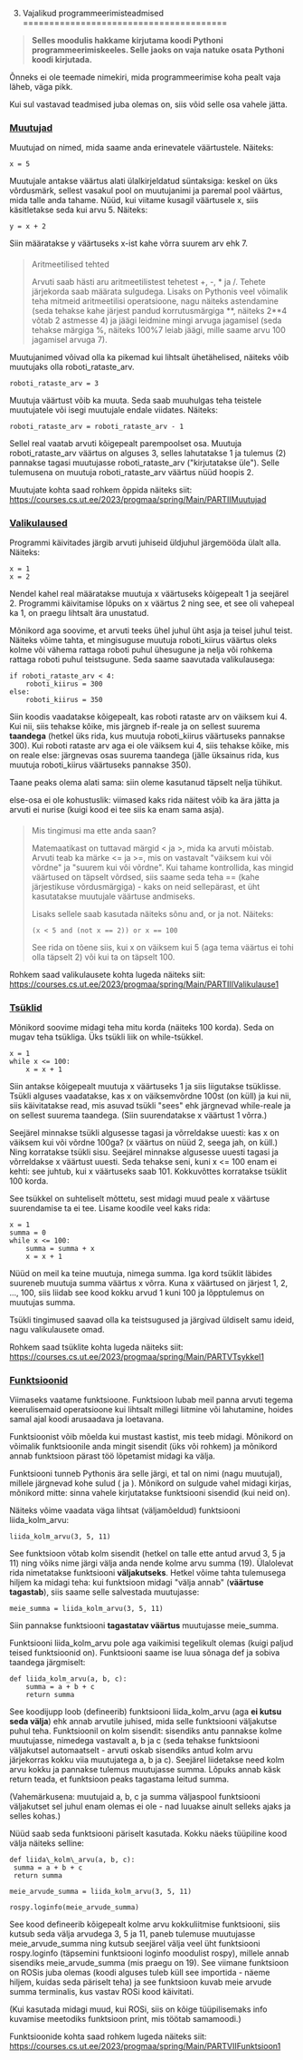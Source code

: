 



 3. Vajalikud programmeerimisteadmised
=======================================











> 
> 
> **Selles moodulis hakkame kirjutama koodi Pythoni programmeerimiskeeles. Selle jaoks on vaja natuke osata Pythoni koodi kirjutada.**
> 
> 
> 
> 



 Õnneks ei ole teemade nimekiri, mida programmeerimise koha pealt vaja läheb, väga pikk.




 Kui sul vastavad teadmised juba olemas on, siis võid selle osa vahele jätta.




### [**Muutujad**](#)

Muutujad on nimed, mida saame anda erinevatele väärtustele. Näiteks:




```
x = 5
```


 Muutujale antakse väärtus alati ülalkirjeldatud süntaksiga: keskel on üks võrdusmärk, sellest vasakul pool on muutujanimi ja paremal pool väärtus, mida talle anda tahame. Nüüd, kui viitame kusagil väärtusele x, siis käsitletakse seda kui arvu 5. Näiteks:




```
y = x + 2
```


 Siin määratakse y väärtuseks x-ist kahe võrra suurem arv ehk 7.




> 
> #### 
>  Aritmeetilised tehted
> 
> 
> 
> Arvuti saab hästi aru aritmeetilistest tehetest +, -, \* ja /. Tehete järjekorda saab määrata sulgudega. Lisaks on Pythonis veel võimalik teha mitmeid aritmeetilisi operatsioone, nagu näiteks astendamine (seda tehakse kahe järjest pandud korrutusmärgiga \*\*, näiteks 2\*\*4 võtab 2 astmesse 4) ja jäägi leidmine mingi arvuga jagamisel (seda tehakse märgiga %, näiteks 100%7 leiab jäägi, mille saame arvu 100 jagamisel arvuga 7).
> 
> 
> 
> 



 Muutujanimed võivad olla ka pikemad kui lihtsalt ühetähelised, näiteks võib muutujaks olla roboti\_rataste\_arv.




```
roboti_rataste_arv = 3
```


 Muutuja väärtust võib ka muuta. Seda saab muuhulgas teha teistele muutujatele või isegi muutujale endale viidates. Näiteks:




```
roboti_rataste_arv = roboti_rataste_arv - 1
```


 Sellel real vaatab arvuti kõigepealt parempoolset osa. Muutuja roboti\_rataste\_arv väärtus on alguses 3, selles lahutatakse 1 ja tulemus (2) pannakse tagasi muutujasse roboti\_rataste\_arv ("kirjutatakse üle"). Selle tulemusena on muutuja roboti\_rataste\_arv väärtus nüüd hoopis 2.




 Muutujate kohta saad rohkem õppida näiteks siit: <https://courses.cs.ut.ee/2023/progmaa/spring/Main/PARTIIMuutujad>









### [**Valikulaused**](#)

Programmi käivitades järgib arvuti juhiseid üldjuhul järgemööda ülalt alla. Näiteks:




```
x = 1
x = 2
```


 Nendel kahel real määratakse muutuja x väärtuseks kõigepealt 1 ja seejärel 2. Programmi käivitamise lõpuks on x väärtus 2 ning see, et see oli vahepeal ka 1, on praegu lihtsalt ära unustatud.




 Mõnikord aga soovime, et arvuti teeks ühel juhul üht asja ja teisel juhul teist. Näiteks võime tahta, et mingisuguse muutuja roboti\_kiirus väärtus oleks kolme või vähema rattaga roboti puhul ühesugune ja nelja või rohkema rattaga roboti puhul teistsugune. Seda saame saavutada valikulausega:




```
if roboti_rataste_arv < 4:
    roboti_kiirus = 300
else:
    roboti_kiirus = 350
```


 Siin koodis vaadatakse kõigepealt, kas roboti rataste arv on väiksem kui 4. Kui nii, siis tehakse kõike, mis järgneb if-reale ja on sellest suurema **taandega** (hetkel üks rida, kus muutuja roboti\_kiirus väärtuseks pannakse 300). Kui roboti rataste arv aga ei ole väiksem kui 4, siis tehakse kõike, mis on reale else: järgnevas osas suurema taandega (jälle üksainus rida, kus muutuja roboti\_kiirus väärtuseks pannakse 350).




 Taane peaks olema alati sama: siin oleme kasutanud täpselt nelja tühikut.




else-osa ei ole kohustuslik: viimased kaks rida näitest võib ka ära jätta ja arvuti ei nurise (kuigi kood ei tee siis ka enam sama asja).




> 
> #### 
>  Mis tingimusi ma ette anda saan?
> 
> 
> 
>  Matemaatikast on tuttavad märgid < ja >, mida ka arvuti mõistab. Arvuti teab ka märke <= ja >=, mis on vastavalt "väiksem kui või võrdne" ja "suurem kui või võrdne". Kui tahame kontrollida, kas mingid väärtused on täpselt võrdsed, siis saame seda teha == (kahe järjestikuse võrdusmärgiga) - kaks on neid sellepärast, et üht kasutatakse muutujale väärtuse andmiseks.
>  
> 
> 
> 
>  Lisaks sellele saab kasutada näiteks sõnu and, or ja not. Näiteks:
>  
> 
> 
> 
> ```
> (x < 5 and (not x == 2)) or x == 100
> ```
> 
> 
>  See rida on tõene siis, kui x on väiksem kui 5 (aga tema väärtus ei tohi olla täpselt 2) või kui ta on täpselt 100.
>  
> 
> 
> 



 Rohkem saad valikulausete kohta lugeda näiteks siit: <https://courses.cs.ut.ee/2023/progmaa/spring/Main/PARTIIIValikulause1>









### [**Tsüklid**](#)

Mõnikord soovime midagi teha mitu korda (näiteks 100 korda). Seda on mugav teha tsükliga. Üks tsükli liik on while-tsükkel.




```
x = 1
while x <= 100:
    x = x + 1
```


 Siin antakse kõigepealt muutuja x väärtuseks 1 ja siis liigutakse tsüklisse. Tsükli alguses vaadatakse, kas x on väiksemvõrdne 100st (on küll) ja kui nii, siis käivitatakse read, mis asuvad tsükli "sees" ehk järgnevad while-reale ja on sellest suurema taandega. (Siin suurendatakse x väärtust 1 võrra.)




 Seejärel minnakse tsükli algusesse tagasi ja võrreldakse uuesti: kas x on väiksem kui või võrdne 100ga? (x väärtus on nüüd 2, seega jah, on küll.) Ning korratakse tsükli sisu. Seejärel minnakse algusesse uuesti tagasi ja võrreldakse x väärtust uuesti. Seda tehakse seni, kuni x <= 100 enam ei kehti: see juhtub, kui x väärtuseks saab 101. Kokkuvõttes korratakse tsüklit 100 korda.




 See tsükkel on suhteliselt mõttetu, sest midagi muud peale x väärtuse suurendamise ta ei tee. Lisame koodile veel kaks rida:




```
x = 1
summa = 0
while x <= 100:
    summa = summa + x
    x = x + 1
```


 Nüüd on meil ka teine muutuja, nimega summa. Iga kord tsüklit läbides suureneb muutuja summa väärtus x võrra. Kuna x väärtused on järjest 1, 2, ..., 100, siis liidab see kood kokku arvud 1 kuni 100 ja lõpptulemus on muutujas summa.




 Tsükli tingimused saavad olla ka teistsugused ja järgivad üldiselt samu ideid, nagu valikulausete omad.




 Rohkem saad tsüklite kohta lugeda näiteks siit: <https://courses.cs.ut.ee/2023/progmaa/spring/Main/PARTVTsykkel1>









### [**Funktsioonid**](#)

Viimaseks vaatame funktsioone. Funktsioon lubab meil panna arvuti tegema keerulisemaid operatsioone kui lihtsalt millegi liitmine või lahutamine, hoides samal ajal koodi arusaadava ja loetavana.




 Funktsioonist võib mõelda kui mustast kastist, mis teeb midagi. Mõnikord on võimalik funktsioonile anda mingit sisendit (üks või rohkem) ja mõnikord annab funktsioon pärast töö lõpetamist midagi ka välja.




 Funktsiooni tunneb Pythonis ära selle järgi, et tal on nimi (nagu muutujal), millele järgnevad kohe sulud ( ja ). Mõnikord on sulgude vahel midagi kirjas, mõnikord mitte: sinna vahele kirjutatakse funktsiooni sisendid (kui neid on).




 Näiteks võime vaadata väga lihtsat (väljamõeldud) funktsiooni liida\_kolm\_arvu:




```
liida_kolm_arvu(3, 5, 11)
```


 See funktsioon võtab kolm sisendit (hetkel on talle ette antud arvud 3, 5 ja 11) ning võiks nime järgi välja anda nende kolme arvu summa (19). Ülalolevat rida nimetatakse funktsiooni **väljakutseks**. Hetkel võime tahta tulemusega hiljem ka midagi teha: kui funktsioon midagi "välja annab" (**väärtuse tagastab**), siis saame selle salvestada muutujasse:




```
meie_summa = liida_kolm_arvu(3, 5, 11)
```


 Siin pannakse funktsiooni **tagastatav väärtus** muutujasse meie\_summa.




 Funktsiooni liida\_kolm\_arvu pole aga vaikimisi tegelikult olemas (kuigi paljud teised funktsioonid on). Funktsiooni saame ise luua sõnaga def ja sobiva taandega järgmiselt:




```
def liida_kolm_arvu(a, b, c):
    summa = a + b + c
    return summa
```


 See koodijupp loob (defineerib) funktsiooni liida\_kolm\_arvu (aga **ei kutsu seda välja**) ehk annab arvutile juhised, mida selle funktsiooni väljakutse puhul teha. Funktsioonil on kolm sisendit: sisendiks antu pannakse kolme muutujasse, nimedega vastavalt a, b ja c (seda tehakse funktsiooni väljakutsel automaatselt - arvuti oskab sisendiks antud kolm arvu järjekorras kokku viia muutujatega a, b ja c). Seejärel liidetakse need kolm arvu kokku ja pannakse tulemus muutujasse summa. Lõpuks annab käsk return teada, et funktsioon peaks tagastama leitud summa.




 (Vahemärkusena: muutujaid a, b, c ja summa väljaspool funktsiooni väljakutset sel juhul enam olemas ei ole - nad luuakse ainult selleks ajaks ja selles kohas.)




 Nüüd saab seda funktsiooni päriselt kasutada. Kokku näeks tüüpiline kood välja näiteks selline:




```
def liida\_kolm\_arvu(a, b, c):
 summa = a + b + c
 return summa

meie_arvude_summa = liida_kolm_arvu(3, 5, 11)

rospy.loginfo(meie_arvude_summa)
```


 See kood defineerib kõigepealt kolme arvu kokkuliitmise funktsiooni, siis kutsub seda välja arvudega 3, 5 ja 11, paneb tulemuse muutujasse meie\_arvude\_summa ning kutsub seejärel välja veel üht funktsiooni rospy.loginfo (täpsemini funktsiooni loginfo moodulist rospy), millele annab sisendiks meie\_arvude\_summa (mis praegu on 19). See viimane funktsioon on ROSis juba olemas (koodi alguses tuleb küll see importida - näeme hiljem, kuidas seda päriselt teha) ja see funktsioon kuvab meie arvude summa terminalis, kus vastav ROSi kood käivitati.




 (Kui kasutada midagi muud, kui ROSi, siis on kõige tüüpilisemaks info kuvamise meetodiks funktsioon print, mis töötab samamoodi.)




 Funktsioonide kohta saad rohkem lugeda näiteks siit: <https://courses.cs.ut.ee/2023/progmaa/spring/Main/PARTVIIFunktsioon1>








